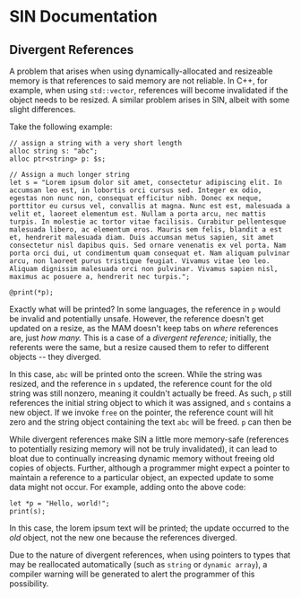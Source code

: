 # SIN Documentation

## Divergent References

A problem that arises when using dynamically-allocated and resizeable memory is that references to said memory are not reliable. In C++, for example, when using `std::vector`, references will become invalidated if the object needs to be resized. A similar problem arises in SIN, albeit with some slight differences.

Take the following example:

    // assign a string with a very short length
    alloc string s: "abc";
    alloc ptr<string> p: $s;

    // Assign a much longer string
    let s = "Lorem ipsum dolor sit amet, consectetur adipiscing elit. In accumsan leo est, in lobortis orci cursus sed. Integer ex odio, egestas non nunc non, consequat efficitur nibh. Donec ex neque, porttitor eu cursus vel, convallis at magna. Nunc est est, malesuada a velit et, laoreet elementum est. Nullam a porta arcu, nec mattis turpis. In molestie ac tortor vitae facilisis. Curabitur pellentesque malesuada libero, ac elementum eros. Mauris sem felis, blandit a est et, hendrerit malesuada diam. Duis accumsan metus sapien, sit amet consectetur nisl dapibus quis. Sed ornare venenatis ex vel porta. Nam porta orci dui, ut condimentum quam consequat et. Nam aliquam pulvinar arcu, non laoreet purus tristique feugiat. Vivamus vitae leo leo. Aliquam dignissim malesuada orci non pulvinar. Vivamus sapien nisl, maximus ac posuere a, hendrerit nec turpis.";

    @print(*p);

Exactly what will be printed? In some languages, the reference in `p` would be invalid and potentially unsafe. However, the reference doesn't get updated on a resize, as the MAM doesn't keep tabs on _where_ references are, just _how many._ This is a case of a _divergent reference;_ initially, the referents were the same, but a resize caused them to refer to different objects -- they diverged.

In this case, `abc` will be printed onto the screen. While the string was resized, and the reference in `s` updated, the reference count for the old string was still nonzero, meaning it couldn't actually be freed. As such, `p` still references the initial string object to which it was assigned, and `s` contains a new object. If we invoke `free` on the pointer, the reference count will hit zero and the string object containing the text `abc` will be freed. `p` can then be

While divergent references make SIN a little more memory-safe (references to potentially resizing memory will not be truly invalidated), it can lead to bloat due to continually increasing dynamic memory without freeing old copies of objects. Further, although a programmer might expect a pointer to maintain a reference to a particular object, an expected update to some data might not occur. For example, adding onto the above code:

    let *p = "Hello, world!";
    print(s);

In this case, the lorem ipsum text will be printed; the update occurred to the _old_ object, not the new one because the references diverged.

Due to the nature of divergent references, when using pointers to types that may be reallocated automatically (such as `string` or `dynamic array`), a compiler warning will be generated to alert the programmer of this possibility.
